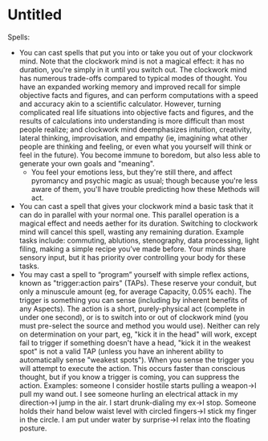# Untitled

Spells:

- You can cast spells that put you into or take you out of your clockwork mind. Note that the clockwork mind is not a magical effect: it has no duration, you're simply in it until you switch out. The clockwork mind has numerous trade-offs compared to typical modes of thought. You have an expanded working memory and improved recall for simple objective facts and figures, and can perform computations with a speed and accuracy akin to a scientific calculator. However, turning complicated real life situations into objective facts and figures, and the results of calculations into understanding is more difficult than most people realize; and clockwork mind deemphasizes intuition, creativity, lateral thinking, improvisation, and empathy (ie, imagining what other people are thinking and feeling, or even what you yourself will think or feel in the future). You become immune to boredom, but also less able to generate your own goals and "meaning".
    - You feel your emotions less, but they're still there, and affect pyromancy and psychic magic as usual; though because you're less aware of them, you'll have trouble predicting how these Methods will act.
- You can cast a spell that gives your clockwork mind a basic task that it can do in parallel with your normal one. This parallel operation is a magical effect and needs aether for its duration. Switching to clockwork mind will cancel this spell, wasting any remaining duration. Example tasks include: commuting, ablutions, stenography, data processing, light filing, making a simple recipe you’ve made before. Your minds share sensory input, but it has priority over controlling your body for these tasks.
- You may cast a spell to “program” yourself with simple reflex actions, known as "trigger:action pairs" (TAPs). These reserve your conduit, but only a minuscule amount (eg, for average Capacity, 0.05% each). The trigger is something you can sense (including by inherent benefits of any Aspects). The action is a short, purely-physical act (complete in under one second), or is to switch into or out of clockwork mind (you must pre-select the source and method you would use). Neither can rely on determination on your part, eg, "kick it in the head" will work, except fail to trigger if something doesn't have a head, "kick it in the weakest spot" is not a valid TAP (unless you have an inherent ability to automatically sense "weakest spots"). When you sense the trigger you will attempt to execute the action. This occurs faster than conscious thought, but if you know a trigger is coming, you can suppress the action. Examples: someone I consider hostile starts pulling a weapon->I pull my wand out. I see someone hurling an electrical attack in my direction->I jump in the air. I start drunk-dialing my ex->I stop. Someone holds their hand below waist level with circled fingers->I stick my finger in the circle. I am put under water by surprise->I relax into the floating posture.